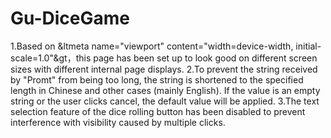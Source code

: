 # Gu-DiceGame
1.Based on &ltmeta name="viewport" content="width=device-width, initial-scale=1.0"&gt，this page has been set up to look good on different screen sizes with different internal page displays.
2.To prevent the string received by "Promt" from being too long, the string is shortened to the specified length in Chinese and other cases (mainly English). If the value is an empty string or the user clicks cancel, the default value will be applied.
3.The text selection feature of the dice rolling button has been disabled to prevent interference with visibility caused by multiple clicks.
